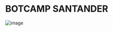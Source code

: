 # BOTCAMP SANTANDER 

![image](https://user-images.githubusercontent.com/69875036/127213750-20408e71-acd0-41c9-9159-7c65f1ece6b7.png)
